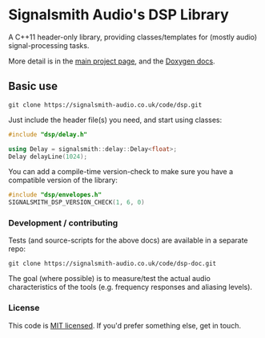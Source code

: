 # Signalsmith Audio's DSP Library

A C++11 header-only library, providing classes/templates for (mostly audio) signal-processing tasks.

More detail is in the [main project page](https://signalsmith-audio.co.uk/code/dsp/), and the [Doxygen docs](https://signalsmith-audio.co.uk/code/dsp/html/modules.html).

## Basic use

```
git clone https://signalsmith-audio.co.uk/code/dsp.git
```

Just include the header file(s) you need, and start using classes:

```cpp
#include "dsp/delay.h"

using Delay = signalsmith::delay::Delay<float>;
Delay delayLine(1024);
```

You can add a compile-time version-check to make sure you have a compatible version of the library:
```cpp
#include "dsp/envelopes.h"
SIGNALSMITH_DSP_VERSION_CHECK(1, 6, 0)
```

### Development / contributing

Tests (and source-scripts for the above docs) are available in a separate repo:

```
git clone https://signalsmith-audio.co.uk/code/dsp-doc.git
```

The goal (where possible) is to measure/test the actual audio characteristics of the tools (e.g. frequency responses and aliasing levels).

### License

This code is [MIT licensed](LICENSE.txt).  If you'd prefer something else, get in touch.
